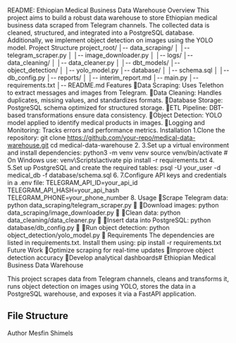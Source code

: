 README: Ethiopian Medical Business Data Warehouse
Overview
This project aims to build a robust data warehouse to store Ethiopian medical business data scraped from Telegram channels. The collected data is cleaned, structured, and integrated into a PostgreSQL database. Additionally, we implement object detection on images using the YOLO model.
Project Structure
project_root/
│-- data_scraping/
│   │-- telegram_scraper.py
│   │-- image_downloader.py
│   │-- logs/
│-- data_cleaning/
│   │-- data_cleaner.py
│   │-- dbt_models/
│-- object_detection/
│   │-- yolo_model.py
│-- database/
│   │-- schema.sql
│   │-- db_config.py
│-- reports/
│   │-- interim_report.md
│-- main.py
│-- requirements.txt
│-- README.md
Features
Data Scraping: Uses Telethon to extract messages and images from Telegram.
Data Cleaning: Handles duplicates, missing values, and standardizes formats.
Database Storage: PostgreSQL schema optimized for structured storage.
ETL Pipeline: DBT-based transformations ensure data consistency.
Object Detection: YOLO model applied to identify medical products in images.
Logging and Monitoring: Tracks errors and performance metrics.
Installation
1.Clone the repository: 
git clone https://github.com/your-repo/medical-data-warehouse.git
cd medical-data-warehouse
2.
3.Set up a virtual environment and install dependencies: 
python3 -m venv venv
source venv/bin/activate  # On Windows use: venv\Scripts\activate
pip install -r requirements.txt
4.
5.Set up PostgreSQL and create the required tables: 
psql -U your_user -d medical_db -f database/schema.sql
6.
7.Configure API keys and credentials in a .env file: 
TELEGRAM_API_ID=your_api_id
TELEGRAM_API_HASH=your_api_hash
TELEGRAM_PHONE=your_phone_number
8.
Usage
Scrape Telegram data: 
python data_scraping/telegram_scraper.py

Download images: 
python data_scraping/image_downloader.py

Clean data: 
python data_cleaning/data_cleaner.py

Insert data into PostgreSQL: 
python database/db_config.py

Run object detection: 
python object_detection/yolo_model.py

Requirements
The dependencies are listed in requirements.txt. Install them using:
pip install -r requirements.txt
Future Work
Optimize scraping for real-time updates
Improve object detection accuracy
Develop analytical dashboards# Ethiopian Medical Business Data Warehouse

This project scrapes data from Telegram channels, cleans and transforms it, runs object detection on images using YOLO, stores the data in a PostgreSQL warehouse, and exposes it via a FastAPI application.

## File Structure


Author
Mesfin Shimels 
